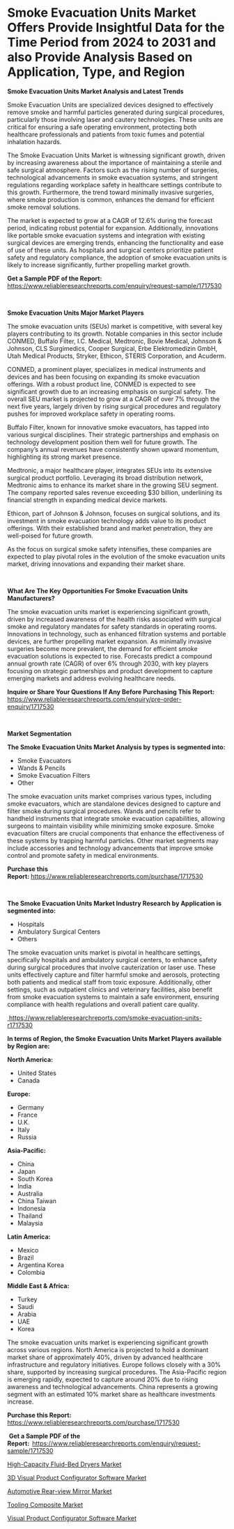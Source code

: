 <p><h1>Smoke Evacuation Units Market Offers Provide Insightful Data for the Time Period from 2024 to 2031 and also Provide Analysis Based on Application, Type, and Region</h1></p><p><strong>Smoke Evacuation Units Market Analysis and Latest Trends</strong></p>
<p><p>Smoke Evacuation Units are specialized devices designed to effectively remove smoke and harmful particles generated during surgical procedures, particularly those involving laser and cautery technologies. These units are critical for ensuring a safe operating environment, protecting both healthcare professionals and patients from toxic fumes and potential inhalation hazards.</p><p>The Smoke Evacuation Units Market is witnessing significant growth, driven by increasing awareness about the importance of maintaining a sterile and safe surgical atmosphere. Factors such as the rising number of surgeries, technological advancements in smoke evacuation systems, and stringent regulations regarding workplace safety in healthcare settings contribute to this growth. Furthermore, the trend toward minimally invasive surgeries, where smoke production is common, enhances the demand for efficient smoke removal solutions.</p><p>The market is expected to grow at a CAGR of 12.6% during the forecast period, indicating robust potential for expansion. Additionally, innovations like portable smoke evacuation systems and integration with existing surgical devices are emerging trends, enhancing the functionality and ease of use of these units. As hospitals and surgical centers prioritize patient safety and regulatory compliance, the adoption of smoke evacuation units is likely to increase significantly, further propelling market growth.</p></p>
<p><strong>Get a Sample PDF of the Report:&nbsp;</strong> <a href="https://www.reliableresearchreports.com/enquiry/request-sample/1717530?utm_campaign=40&utm_medium=2&utm_source=Github&utm_content=ia&utm_term=14102024&utm_id=smoke-evacuation-units">https://www.reliableresearchreports.com/enquiry/request-sample/1717530</a></p>
<p>&nbsp;</p>
<p><strong>Smoke Evacuation Units Major Market Players</strong></p>
<p><p>The smoke evacuation units (SEUs) market is competitive, with several key players contributing to its growth. Notable companies in this sector include CONMED, Buffalo Filter, I.C. Medical, Medtronic, Bovie Medical, Johnson & Johnson, CLS Surgimedics, Cooper Surgical, Erbe Elektromedizin GmbH, Utah Medical Products, Stryker, Ethicon, STERIS Corporation, and Acuderm.</p><p>CONMED, a prominent player, specializes in medical instruments and devices and has been focusing on expanding its smoke evacuation offerings. With a robust product line, CONMED is expected to see significant growth due to an increasing emphasis on surgical safety. The overall SEU market is projected to grow at a CAGR of over 7% through the next five years, largely driven by rising surgical procedures and regulatory pushes for improved workplace safety in operating rooms.</p><p>Buffalo Filter, known for innovative smoke evacuators, has tapped into various surgical disciplines. Their strategic partnerships and emphasis on technology development position them well for future growth. The company’s annual revenues have consistently shown upward momentum, highlighting its strong market presence.</p><p>Medtronic, a major healthcare player, integrates SEUs into its extensive surgical product portfolio. Leveraging its broad distribution network, Medtronic aims to enhance its market share in the growing SEU segment. The company reported sales revenue exceeding $30 billion, underlining its financial strength in expanding medical device markets.</p><p>Ethicon, part of Johnson & Johnson, focuses on surgical solutions, and its investment in smoke evacuation technology adds value to its product offerings. With their established brand and market penetration, they are well-poised for future growth.</p><p>As the focus on surgical smoke safety intensifies, these companies are expected to play pivotal roles in the evolution of the smoke evacuation units market, driving innovations and expanding their market share.</p></p>
<p>&nbsp;</p>
<p><strong>What Are The Key Opportunities For Smoke Evacuation Units Manufacturers?</strong></p>
<p><p>The smoke evacuation units market is experiencing significant growth, driven by increased awareness of the health risks associated with surgical smoke and regulatory mandates for safety standards in operating rooms. Innovations in technology, such as enhanced filtration systems and portable devices, are further propelling market expansion. As minimally invasive surgeries become more prevalent, the demand for efficient smoke evacuation solutions is expected to rise. Forecasts predict a compound annual growth rate (CAGR) of over 6% through 2030, with key players focusing on strategic partnerships and product development to capture emerging markets and address evolving healthcare needs.</p></p>
<p><strong>Inquire or Share Your Questions If Any Before Purchasing This Report:</strong> <a href="https://www.reliableresearchreports.com/enquiry/pre-order-enquiry/1717530?utm_campaign=40&utm_medium=2&utm_source=Github&utm_content=ia&utm_term=14102024&utm_id=smoke-evacuation-units">https://www.reliableresearchreports.com/enquiry/pre-order-enquiry/1717530</a></p>
<p>&nbsp;</p>
<p><strong>Market Segmentation</strong></p>
<p><strong>The Smoke Evacuation Units Market Analysis by types is segmented into:</strong></p>
<p><ul><li>Smoke Evacuators</li><li>Wands & Pencils</li><li>Smoke Evacuation Filters</li><li>Other</li></ul></p>
<p><p>The smoke evacuation units market comprises various types, including smoke evacuators, which are standalone devices designed to capture and filter smoke during surgical procedures. Wands and pencils refer to handheld instruments that integrate smoke evacuation capabilities, allowing surgeons to maintain visibility while minimizing smoke exposure. Smoke evacuation filters are crucial components that enhance the effectiveness of these systems by trapping harmful particles. Other market segments may include accessories and technology advancements that improve smoke control and promote safety in medical environments.</p></p>
<p><strong>Purchase this Report:&nbsp;</strong><a href="https://www.reliableresearchreports.com/purchase/1717530?utm_campaign=40&utm_medium=2&utm_source=Github&utm_content=ia&utm_term=14102024&utm_id=smoke-evacuation-units">https://www.reliableresearchreports.com/purchase/1717530</a></p>
<p>&nbsp;</p>
<p><strong>The Smoke Evacuation Units Market Industry Research by Application is segmented into:</strong></p>
<p><ul><li>Hospitals</li><li>Ambulatory Surgical Centers</li><li>Others</li></ul></p>
<p><p>The smoke evacuation units market is pivotal in healthcare settings, specifically hospitals and ambulatory surgical centers, to enhance safety during surgical procedures that involve cauterization or laser use. These units effectively capture and filter harmful smoke and aerosols, protecting both patients and medical staff from toxic exposure. Additionally, other settings, such as outpatient clinics and veterinary facilities, also benefit from smoke evacuation systems to maintain a safe environment, ensuring compliance with health regulations and overall patient care quality.</p></p>
<p><a href="https://www.reliableresearchreports.com/smoke-evacuation-units-r1717530?utm_campaign=40&utm_medium=2&utm_source=Github&utm_content=ia&utm_term=14102024&utm_id=smoke-evacuation-units">&nbsp;https://www.reliableresearchreports.com/smoke-evacuation-units-r1717530</a></p>
<p><strong>In terms of Region, the Smoke Evacuation Units Market Players available by Region are:</strong></p>
<p>
    <p> <strong> North America: </strong>
        <ul>
            <li>United States</li>
            <li>Canada</li>
        </ul>
        </p> 
    <p> <strong> Europe: </strong>
        <ul>
            <li>Germany</li>
            <li>France</li>
            <li>U.K.</li>
            <li>Italy</li>
            <li>Russia</li>
        </ul>
        </p> 
    <p> <strong> Asia-Pacific: </strong>
        <ul>
            <li>China</li>
            <li>Japan</li>
            <li>South Korea</li>
            <li>India</li>
            <li>Australia</li>
            <li>China Taiwan</li>
            <li>Indonesia</li>
            <li>Thailand</li>
            <li>Malaysia</li>
        </ul>
        </p> 
    <p> <strong> Latin America: </strong>
        <ul>
            <li>Mexico</li>
            <li>Brazil</li>
            <li>Argentina Korea</li>
            <li>Colombia</li>
        </ul>
        </p> 
    <p> <strong> Middle East & Africa: </strong>
        <ul>
            <li>Turkey</li>
            <li>Saudi</li>
            <li>Arabia</li>
            <li>UAE</li>
            <li>Korea</li>
        </ul>
    </p>
    </p>
<p><p>The smoke evacuation units market is experiencing significant growth across various regions. North America is projected to hold a dominant market share of approximately 40%, driven by advanced healthcare infrastructure and regulatory initiatives. Europe follows closely with a 30% share, supported by increasing surgical procedures. The Asia-Pacific region is emerging rapidly, expected to capture around 20% due to rising awareness and technological advancements. China represents a growing segment with an estimated 10% market share as healthcare investments increase.</p></p>
<p><strong>Purchase this Report: </strong><a href="https://www.reliableresearchreports.com/purchase/1717530?utm_campaign=40&utm_medium=2&utm_source=Github&utm_content=ia&utm_term=14102024&utm_id=smoke-evacuation-units">https://www.reliableresearchreports.com/purchase/1717530</a></p>
<p>&nbsp;<strong>Get a Sample PDF of the Report:&nbsp;&nbsp;</strong><a href="https://www.reliableresearchreports.com/enquiry/request-sample/1717530?utm_campaign=40&utm_medium=2&utm_source=Github&utm_content=ia&utm_term=14102024&utm_id=smoke-evacuation-units">https://www.reliableresearchreports.com/enquiry/request-sample/1717530</a></p>
<p><strong></strong></p>
<p><p><a href="https://www.linkedin.com/pulse/high-capacity-fluid-bed-dryers-market-size-share-trends-analysis-avpmf?utm_campaign=40&utm_medium=2&utm_source=Github&utm_content=ia&utm_term=14102024&utm_id=smoke-evacuation-units">High-Capacity Fluid-Bed Dryers Market</a></p><p><a href="https://github.com/aiko92han/Market-Research-Report-List-1/blob/main/3d-visual-product-configurator-software-market.md?utm_campaign=40&utm_medium=2&utm_source=Github&utm_content=ia&utm_term=14102024&utm_id=smoke-evacuation-units">3D Visual Product Configurator Software Market</a></p><p><a href="https://www.linkedin.com/pulse/global-automotive-rear-view-mirror-market-landscape-future-pjl6f?utm_campaign=40&utm_medium=2&utm_source=Github&utm_content=ia&utm_term=14102024&utm_id=smoke-evacuation-units">Automotive Rear-view Mirror Market</a></p><p><a href="https://www.linkedin.com/pulse/tooling-composite-value-chain-analysis-from-raw-materials-end-user-fo4yf?utm_campaign=40&utm_medium=2&utm_source=Github&utm_content=ia&utm_term=14102024&utm_id=smoke-evacuation-units">Tooling Composite Market</a></p><p><a href="https://github.com/GraceTurner587/Market-Research-Report-List-1/blob/main/visual-product-configurator-software-market.md?utm_campaign=40&utm_medium=2&utm_source=Github&utm_content=ia&utm_term=14102024&utm_id=smoke-evacuation-units">Visual Product Configurator Software Market</a></p></p>